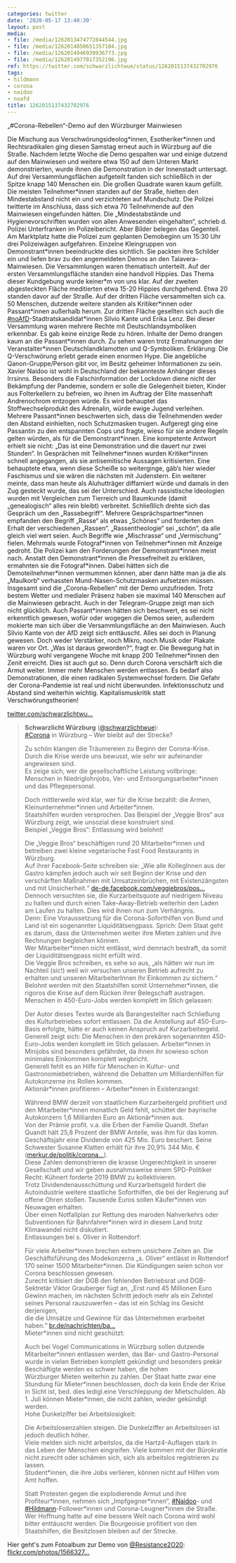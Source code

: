 ```yaml
---
categories: twitter
date: '2020-05-17 13:40:30'
layout: post
media:
- file: /media/1262013474772844544.jpg
- file: /media/1262014850651357184.jpg
- file: /media/1262014946939936773.jpg
- file: /media/1262014977017352196.jpg
ref: https://twitter.com/schwarzlichtwue/status/1262015137432702976
tags:
- hildmann
- corona
- naidoo
- noafd
title: 1262015137432702976
---
```

„#Corona-Rebellen“-Demo auf den Würzburger Mainwiesen



Die Mischung aus Verschwörungsideolog\*innen, Esotheriker\*innen und Rechtsradikalen ging diesen Samstag erneut auch in Würzburg auf die Straße.
Nachdem letzte Woche die Demo gespalten war und einige dutzend auf den Mainwiesen und weitere etwa 150 auf dem Unteren Markt demonstrierten, wurde ihnen die Demonstration in der Innenstadt untersagt.
Auf drei Versammlungsflächen aufgeteilt fanden sich schließlich in der Spitze knapp 140 Menschen ein. Die großen Quadrate waren kaum gefüllt. Die meisten Teilnehmer\*innen standen auf der Straße, hielten den Mindestabstand nicht ein und verzichteten auf Mundschutz.
Die Polizei twitterte im Anschluss, dass sich etwa 70 Teilnehmende auf den Mainwiesen eingefunden hätten. Die „Mindestabstände und Hygienevorschriften wurden von allen Anwesenden eingehalten“, schrieb d. Polizei Unterfranken im Polizeibericht. Aber Bilder belegen das Gegenteil. 
Am Marktplatz hatte die Polizei zum geplanten Demobeginn um 15:30 Uhr drei Polizeiwägen aufgefahren.
Einzelne Kleingruppen von Demonstrant\*innen beeindruckte dies sichtlich. Sie packten ihre Schilder ein und liefen brav zu den angemeldeten Demos an den Talavera-Mainwiesen.
Die Versammlungen waren thematisch unterteilt. Auf der ersten Versammlungsfläche standen eine handvoll Hippies. Das Thema dieser Kundgebung wurde keiner\*m von uns klar. 
Auf der zweiten abgesteckten Fläche meditierten etwa 15-20 Hippies durchgehend. Etwa 20 standen davor auf der Straße. Auf der dritten Fläche versammelten sich ca. 50 Menschen, dutzende weitere standen als Kritiker\*innen oder Passant\*innen außerhalb herum. 
Zur dritten Fläche gesellten sich auch die [#noAfD](/t/noafd)-Stadtratskandidat\*innen Silvio Kante und Erika Lenz. Bei dieser Versammlung waren mehrere Rechte mit Deutschlandsymboliken erkennbar. Es gab keine einzige Rede zu hören. Inhalte der Demo drangen kaum an die Passant\*innen durch.
Zu sehen waren trotz Ermahnungen der Veranstalter\*innen Deutschlandklamotten und Q-Symboliken. Erklärung: Die Q-Verschwörung erlebt gerade einen enormen Hype.
Die angebliche Qanon-Gruppe/Person gibt vor, im Besitz geheimer Informationen zu sein. Xavier Naidoo ist wohl in Deutschland der bekannteste Anhänger dieses Irrsinns.
Besonders die Falschinformation der Lockdown diene nicht der Bekämpfung der Pandemie, sondern er solle die Gelegenheit bieten, Kinder aus Folterkellern zu befreien, wo ihnen im Auftrag der Elite massenhaft Andrenochrom entzogen würde.
Es wird behauptet das Stoffwechselprodukt des Adrenalin, würde ewige Jugend verleihen.
Mehrere Passant\*innen beschwerten sich, dass die Teilnehmenden weder den Abstand einhielten, noch Schutzmasken trugen.
Aufgeregt ging eine Passantin zu den entspannten Cops und fragte, wieso für sie andere Regeln gelten würden, als für die Demonstrant\*innen. Eine kompetente Antwort erhielt sie nicht: „Das ist eine Demonstration und die dauert nur zwei Stunden“.
In Gesprächen mit Teilnehmer\*innen wurden Kritiker\*innen schnell angegangen, als sie antisemitische Aussagen kritisierten. Eine behauptete etwa, wenn diese Scheiße so weiterginge, gäb‘s hier wieder Faschismus und sie wären die nächsten mit Judenstern.
Ein weiterer meinte, dass man heute als Aluhutträger diffamiert würde und damals in den Zug gesteckt wurde, das sei der Unterschied. Auch rassistische Ideologien wurden mit Vergleichen zum Tierreich und Baumkunde (damit „genealogisch“ alles rein bleibt) verbreitet.
Schließlich drehte sich das Gespräch um den „Rassebegriff“. Mehrere Gesprächspartner\*innen empfanden den Begriff „Rasse“ als etwas „Schönes“ und forderten den Erhalt der verschiedenen „Rassen“. „Rassentheologie“ sei „schön“, da alle gleich viel wert seien.
Auch Begriffe wie „Mischrasse“ und „Vermischung“ fielen.
Mehrmals wurde Fotograf\*innen von Teilnehmer\*innen mit Anzeige gedroht. Die Polizei kam den Forderungen der Demonstrant\*innen meist nach.
Anstatt den Demonstrant\*innen die Pressefreiheit zu erklären, ermahnten sie die Fotograf\*innen. Dabei hätten sich die Demoteilnehmer\*innen vermummen können, aber dann hätte man ja die als „Maulkorb“ verhassten Mund-Nasen-Schutzmasken aufsetzen müssen.
Insgesamt sind die „Corona-Rebellen“ mit der Demo unzufrieden. Trotz bestem Wetter und medialer Präsenz haben sie maximal 140 Menschen auf die Mainwiesen gebracht. Auch in der Telegram-Gruppe zeigt man sich nicht glücklich.
Auch Passant\*innen hätten sich beschwert, es sei nicht erkenntlich gewesen, wofür oder wogegen die Demos seien, außerdem mokierte man sich über die Versammlungsfläche an den Mainwiesen.
Auch Silvio Kante von der AfD zeigt sich enttäuscht. Alles sei doch in Planung gewesen. Doch weder Verstärker, noch Mikro, noch Musik oder Plakate waren vor Ort. „Was ist daraus geworden?“, fragt er.
Die Bewegung hat in Würzburg wohl vergangene Woche mit knapp 200 Teilnehmer\*innen den Zenit erreicht. Dies ist auch gut so.
Denn durch Corona verschärft sich die Armut weiter. Immer mehr Menschen werden entlassen. Es bedarf also Demonstrationen, die einen radikalen Systemwechsel fordern. Die Gefahr der Corona-Pandemie ist real und nicht überwunden. Infektionsschutz und Abstand sind weiterhin wichtig.
Kapitalismuskritik statt Verschwörungstheorien!

[twitter.com/schwarzlichtwu…](https://twitter.com/schwarzlichtwue/status/1261376316890202112)
> <b>Schwarzlicht Würzburg</b> ([@schwarzlichtwue](https://twitter.com/schwarzlichtwue)):  
>[#Corona](/t/corona) in Würzburg – Wer bleibt auf der Strecke?  
>  
>  
>  
>Zu schön klangen die Träumereien zu Beginn der Corona-Krise. Durch die Krise werde uns bewusst, wie sehr wir aufeinander angewiesen sind.   
>Es zeige sich, wer die gesellschaftliche Leistung vollbringe: Menschen in Niedriglohnjobs, Ver- und Entsorgungsarbeiter\*innen und das Pflegepersonal.  
>  
>  
>  
>Doch mittlerweile wird klar, wer für die Krise bezahlt: die Armen, Kleinunternehmer\*innen und Arbeiter\*innen.  
>Staatshilfen wurden versprochen. Das Beispiel der „Veggie Bros“ aus Würzburg zeigt, wie unsozial diese konstruiert sind.  
>Beispiel „Veggie Bros“: Entlassung wird belohnt!  
>  
>  
>  
>Die „Veggie Bros“ beschäftigen rund 20 Mitarbeiter\*innen und betreiben zwei kleine vegetarische Fast Food Restaurants in Würzburg.  
>Auf ihrer Facebook-Seite schreiben sie: „Wie alle KollegInnen aus der Gastro kämpfen jedoch auch wir seit Beginn der Krise und den verschärften Maßnahmen mit Umsatzeinbrüchen, mit Existenzängsten und mit Unsicherheit.“ [de-de.facebook.com/veggiebros/pos…](https://de-de.facebook.com/veggiebros/posts/3171314022880131)  
>Dennoch versuchten sie, die Kurzarbeitsquote auf niedrigem Niveau zu halten und durch einen Take-Away-Betrieb weiterhin den Laden am Laufen zu halten. Dies wird ihnen nun zum Verhängnis.  
>Denn: Eine Voraussetzung für die Corona-Soforthilfen von Bund und Land ist ein sogenannter Liquiditätsengpass. Sprich: Dem Staat geht es darum, dass die Unternehmen weiter ihre Mieten zahlen und ihre Rechnungen begleichen können.  
>Wer Mitarbeiter\*innen nicht entlässt, wird demnach bestraft, da somit der Liquiditätsengpass nicht erfüllt wird.  
>Die Veggie Bros schreiben, es sehe so aus, „als hätten wir nun im Nachteil (sic!) weil wir versuchen unseren Betrieb aufrecht zu erhalten und unseren MitarbeiterInnen Ihr Einkommen zu sichern.“  
>Belohnt werden mit den Staatshilfen somit Unternehmer\*innen, die rigoros die Krise auf dem Rücken ihrer Belegschaft austragen.  
>Menschen in 450-Euro-Jobs werden komplett im Stich gelassen:  
>  
>  
>  
>Der Autor dieses Textes wurde als Barangestellter nach Schließung des Kulturbetriebes sofort entlassen. Da die Anstellung auf 450-Euro-Basis erfolgte, hätte er auch keinen Anspruch auf Kurzarbeitergeld.  
>Generell zeigt sich: Die Menschen in den prekären sogenannten 450-Euro-Jobs werden komplett im Stich gelassen. Arbeiter\*innen in Minijobs sind besonders gefährdet, da ihnen ihr sowieso schon minimales Einkommen komplett wegbricht.  
>Generell fehlt es an Hilfe für Menschen in Kultur- und Gastronomiebetrieben, während die Debatten um Milliardenhilfen für Autokonzerne ins Rollen kommen.  
>Aktionär\*innen profitieren – Arbeiter\*innen in Existenzangst:  
>  
>  
>  
>Während BMW derzeit von staatlichem Kurzarbeitergeld profitiert und den Mitarbeiter\*innen monatlich Geld fehlt, schüttet der bayrische Autokonzern 1,6 Milliarden Euro an Aktionär\*innen aus.  
>Von der Prämie profit. v.a. die Erben der Familie Quandt. Stefan Quandt hält 25,8 Prozent der BMW Anteile, was ihm für das komm. Geschäftsjahr eine Dividende von 425 Mio. Euro beschert. Seine Schwester Susanne Klatten erhält für ihre 20,9% 344 Mio. € ([merkur.de/politik/corona…](https://www.merkur.de/politik/corona-bmw-bayern-soeder-dividende-quandt-abwrackpraemie-neuwagen-autopraemie-kaufpraemie-zr-13764054.html)).  
>Diese Zahlen demonstrieren die krasse Ungerechtigkeit in unserer Gesellschaft und wir geben ausnahmsweise einem SPD-Politiker Recht: Kühnert forderte 2019 BMW zu kollektivieren.  
>Trotz Dividendenausschüttung und Kurzarbeitsgeld fordert die Autoindustrie weitere staatliche Soforthilfen, die bei der Regierung auf offene Ohren stoßen. Tausende Euros sollen Käufer\*innen von Neuwagen erhalten.  
>Über einen Notfallplan zur Rettung des maroden Nahverkehrs oder Subventionen für Bahnfahrer\*innen wird in diesem Land trotz Klimawandel nicht diskutiert.  
>Entlassungen bei s. Oliver in Rottendorf:  
>  
>  
>  
>Für viele Arbeiter\*innen brechen extrem unsichere Zeiten an. Die Geschäftsführung des Modekonzerns „s. Oliver“ entlässt in Rottendorf 170 seiner 1500 Mitarbeiter\*innen. Die Kündigungen seien schon vor Corona beschlossen gewesen.  
>Zurecht kritisiert der DGB den fehlenden Betriebsrat und DGB-Sektretär Viktor Grauberger fügt an, „Erst rund 45 Millionen Euro Gewinn machen, im nächsten Schritt jedoch mehr als ein Zehntel seines Personal rauszuwerfen – das ist ein Schlag ins Gesicht derjenigen,   
> die die Umsätze und Gewinne für das Unternehmen erarbeitet haben.“ [br.de/nachrichten/ba…](https://www.br.de/nachrichten/bayern/dgb-ruegt-s-oliver-wegen-betriebsbedingter-kuendigungen,RuP6UOD)  
>Mieter\*innen sind nicht geschützt:  
>  
>  
>  
>Auch bei Vogel Communications in Würzburg sollen dutzende Mitarbeiter\*innen entlassen werden, das Bar- und Gastro-Personal wurde in vielen Betrieben komplett gekündigt und besonders prekär Beschäftigte werden es schwer haben, die hohen   
> Würzburger Mieten weiterhin zu zahlen. Der Staat hatte zwar eine Stundung für Mieter\*innen beschlossen, doch da kein Ende der Krise in Sicht ist, bed. dies ledigl.eine Verschleppung der Mietschulden. Ab 1. Juli können Mieter\*innen, die nicht zahlen, wieder gekündigt werden.  
>Hohe Dunkelziffer bei Arbeitslosigkeit:  
>  
>  
>  
>Die Arbeitslosenzahlen steigen. Die Dunkelziffer an Arbeitslosen ist jedoch deutlich höher.  
>Viele melden sich nicht arbeitslos, da die Hartz4-Auflagen stark in das Leben der Menschen eingreifen. Viele kommen mit der Bürokratie nicht zurecht oder schämen sich, sich als arbeitslos registrieren zu lassen.  
>Student\*innen, die ihre Jobs verlieren, können nicht auf Hilfen vom Amt hoffen.  
>  
>  
>  
>Statt Protesten gegen die explodierende Armut und ihre Profiteur\*innen, nehmen sich „Impfgegner\*innen“, [#Naidoo](/t/naidoo)- und [#Hildmann](/t/hildmann)-Follower\*innen und Corona-Leugner\*innen die Straße.  
>Wer Hoffnung hatte auf eine bessere Welt nach Corona wird wohl bitter enttäuscht werden. Die Bourgeoisie profitiert von den Staatshilfen, die Besitzlosen bleiben auf der Strecke.  


Hier geht's zum Fotoalbum zur Demo von [@Resistance2O20](https://twitter.com/Resistance2O20): [flickr.com/photos/1566327…](https://www.flickr.com/photos/156632786@N03/albums/72157714336149961)